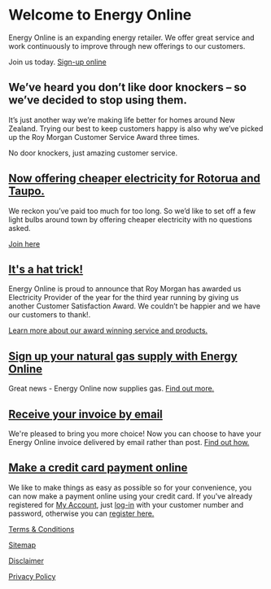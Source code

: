 # Welcome to Energy Online
<p class="intro">Energy Online is an expanding energy retailer. We offer great service and work continuously to improve through new offerings to our customers.</p>

Join us today. [Sign-up online](https://join-us.energyonline.co.nz/web/eol/join)
 
## We’ve heard you don’t like door knockers – so we’ve decided to stop using them.
It’s just another way we’re making life better for homes around New Zealand. Trying our best to keep customers happy is also why we’ve picked up the Roy Morgan Customer Service Award three times.

No door knockers, just amazing customer service.

## [Now offering cheaper electricity for Rotorua and Taupo.](https://join-us.energyonline.co.nz/onlineoffer/)
We reckon you’ve paid too much for too long. So we’d like to set off a few light bulbs around town by offering cheaper electricity with no questions asked.

[Join here](https://join-us.energyonline.co.nz/onlineoffer/ )

## [It's a hat trick!](http://www.energyonline.co.nz/residential)
Energy Online is proud to announce that Roy Morgan has awarded us Electricity Provider of the year for the third year running by giving us another Customer Satisfaction Award. We couldn’t be happier and we have our customers to thank!.

[Learn more about our award winning service and products.](http://www.energyonline.co.nz/residential)

## [Sign up your natural gas supply with Energy Online](http://www.energyonline.co.nz/residential/gas)
Great news - Energy Online now supplies gas. [Find out more.](http://www.energyonline.co.nz/residential/gas)

## [Receive your invoice by email](http://www.energyonline.co.nz/home/news/news_2006/current_news/art_id/62)
We're pleased to bring you more choice!  Now you can choose to have your Energy Online invoice delivered by email rather than post. [Find out how.](http://www.energyonline.co.nz/home/news/news_2006/current_news/art_id/62)

## [Make a credit card payment online](https://www.energyonline.co.nz/my_account_-_login)
We like to make things as easy as possible so for your convenience, you can now make a payment online using your credit card.  If you've already registered for [My Account](http://www.energyonline.co.nz/home/about_my_account), just [log-in](https://www.energyonline.co.nz/my_account_-_login) with your customer number and password, otherwise you can [register here.](https://www.energyonline.co.nz/my_account_-_login/controltype/1/m/403)

[Terms & Conditions](http://www.energyonline.co.nz/terms)

[Sitemap](http://www.energyonline.co.nz/home/site_map)

[Disclaimer](http://www.energyonline.co.nz/home/site_map/disclaimer)

[Privacy Policy](http://www.energyonline.co.nz/home/site_map/privacy_policy)
